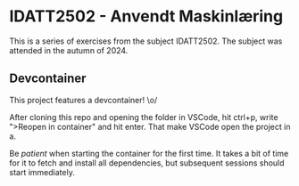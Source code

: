 # IDATT2502 - Anvendt Maskinlæring

This is a series of exercises from the subject IDATT2502.
The subject was attended in the autumn of 2024.

## Devcontainer
This project features a devcontainer! \o/

After cloning this repo and opening the folder in VSCode, hit ctrl+p, write ">Reopen in container" and hit enter. That make VSCode open the project in a.

Be _patient_ when starting the container for the first time. It takes a bit of time for it to fetch and install all dependencies, but subsequent sessions should start immediately.

